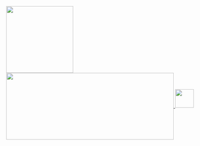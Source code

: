 <a href="https://github.com/anuraghazra/github-readme-stats">
  <img height="180px" align="center" src="https://github-readme-stats.vercel.app/api?username=voidotexe&show_icons=true&theme=tokyonight" />
</a>

<a href="https://github.com/anuraghazra/github-readme-stats">
  <img height="180px" width="450px" align="center" src="https://github-readme-stats.vercel.app/api/top-langs/?username=voidotexe&theme=tokyonight" />
</a>

<img height="50em" src="https://cdn.jsdelivr.net/gh/devicons/devicon/icons/csharp/csharp-original.svg" />
